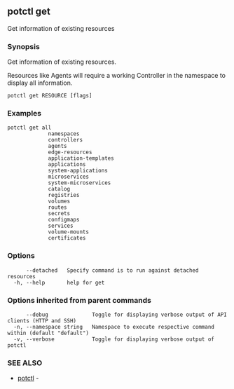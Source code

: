 ## potctl get

Get information of existing resources

### Synopsis

Get information of existing resources.

Resources like Agents will require a working Controller in the namespace to display all information.

```
potctl get RESOURCE [flags]
```

### Examples

```
potctl get all
             namespaces
             controllers
             agents
             edge-resources
             application-templates
             applications
             system-applications
             microservices
             system-microservices
             catalog
             registries
             volumes
             routes
             secrets
             configmaps
             services
             volume-mounts
             certificates
```

### Options

```
      --detached   Specify command is to run against detached resources
  -h, --help       help for get
```

### Options inherited from parent commands

```
      --debug              Toggle for displaying verbose output of API clients (HTTP and SSH)
  -n, --namespace string   Namespace to execute respective command within (default "default")
  -v, --verbose            Toggle for displaying verbose output of potctl
```

### SEE ALSO

* [potctl](potctl.md)	 - 


